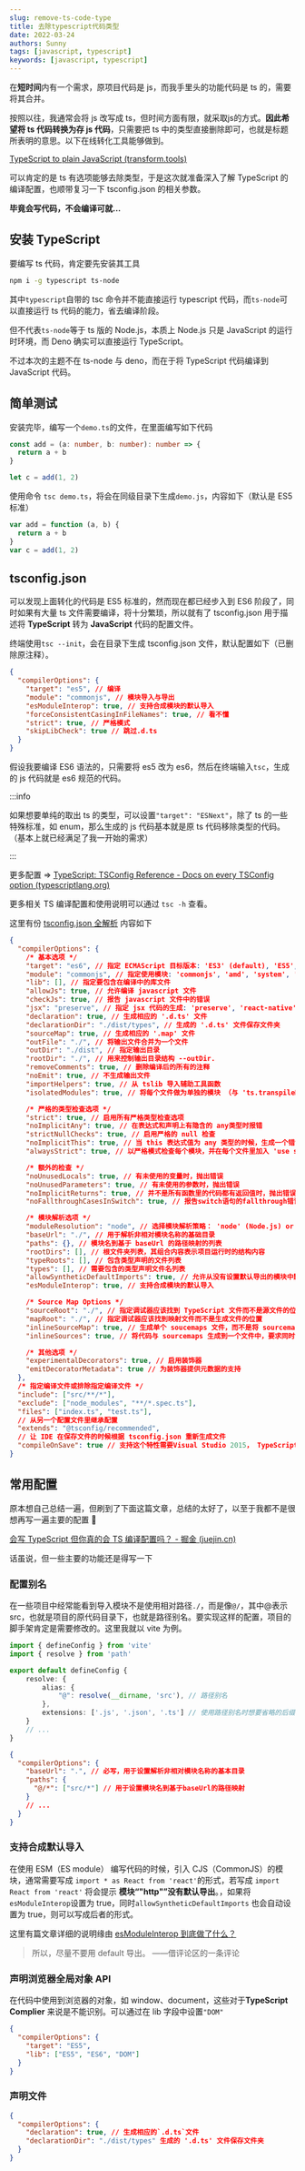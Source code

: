 ```yaml
---
slug: remove-ts-code-type
title: 去除typescript代码类型
date: 2022-03-24
authors: Sunny
tags: [javascript, typescript]
keywords: [javascript, typescript]
---
```


在**短时间**内有一个需求，原项目代码是 js，而我手里头的功能代码是 ts 的，需要将其合并。

按照以往，我通常会将 js 改写成 ts，但时间方面有限，就采取js的方式。**因此希望将 ts 代码转换为存 js 代码**，只需要把 ts 中的类型直接删除即可，也就是标题所表明的意思。以下在线转化工具能够做到。

[TypeScript to plain JavaScript (transform.tools)](https://transform.tools/typescript-to-javascript)

可以肯定的是 ts 有选项能够去除类型，于是这次就准备深入了解 TypeScript 的编译配置，也顺带复习一下 tsconfig.json 的相关参数。

**毕竟会写代码，不会编译可就...**

<!-- truncate -->

## 安装 TypeScript

要编写 ts 代码，肯定要先安装其工具

```sh
npm i -g typescript ts-node
```

其中`typescript`自带的 tsc 命令并不能直接运行 typescript 代码，而`ts-node`可以直接运行 ts 代码的能力，省去编译阶段。

但不代表`ts-node`等于 ts 版的 Node.js，本质上 Node.js 只是 JavaScript 的运行时环境，而 Deno 确实可以直接运行 TypeScript。

不过本次的主题不在 ts-node 与 deno，而在于将 TypeScript 代码编译到 JavaScript 代码。

## 简单测试

安装完毕，编写一个`demo.ts`的文件，在里面编写如下代码

```typescript title="demo.ts"
const add = (a: number, b: number): number => {
  return a + b
}

let c = add(1, 2)
```

使用命令 `tsc demo.ts`，将会在同级目录下生成`demo.js`，内容如下（默认是 ES5 标准）

```javascript title="demo.js"
var add = function (a, b) {
  return a + b
}
var c = add(1, 2)
```

## tsconfig.json

可以发现上面转化的代码是 ES5 标准的，然而现在都已经步入到 ES6 阶段了，同时如果有大量 ts 文件需要编译，将十分繁琐，所以就有了 tsconfig.json 用于描述将 **TypeScript** 转为 **JavaScript** 代码的配置文件。

终端使用`tsc --init`，会在目录下生成 tsconfig.json 文件，默认配置如下（已删除原注释）。

```json title="tsconfig.json"
{
  "compilerOptions": {
    "target": "es5", // 编译
    "module": "commonjs", // 模块导入与导出
    "esModuleInterop": true, // 支持合成模块的默认导入
    "forceConsistentCasingInFileNames": true, // 看不懂
    "strict": true, // 严格模式
    "skipLibCheck": true // 跳过.d.ts
  }
}
```

假设我要编译 ES6 语法的，只需要将 es5 改为 es6，然后在终端输入`tsc`，生成的 js 代码就是 es6 规范的代码。

:::info

如果想要单纯的取出 ts 的类型，可以设置`"target": "ESNext"`，除了 ts 的一些特殊标准，如 enum，那么生成的 js 代码基本就是原 ts 代码移除类型的代码。（基本上就已经满足了我一开始的需求）

:::

更多配置 => [TypeScript: TSConfig Reference - Docs on every TSConfig option (typescriptlang.org)](https://www.typescriptlang.org/tsconfig)

更多相关 TS 编译配置和使用说明可以通过 `tsc -h` 查看。

这里有份 [tsconfig.json 全解析](https://juejin.cn/post/7039583726375796749#heading-22) 内容如下

```json title="tsconfig.json"
{
  "compilerOptions": {
    /* 基本选项 */
    "target": "es6", // 指定 ECMAScript 目标版本: 'ES3' (default), 'ES5', 'ES2015', 'ES2016', 'ES2017', or 'ESNEXT'
    "module": "commonjs", // 指定使用模块: 'commonjs', 'amd', 'system', 'umd' or 'es2015'
    "lib": [], // 指定要包含在编译中的库文件
    "allowJs": true, // 允许编译 javascript 文件
    "checkJs": true, // 报告 javascript 文件中的错误
    "jsx": "preserve", // 指定 jsx 代码的生成: 'preserve', 'react-native', or 'react'
    "declaration": true, // 生成相应的 '.d.ts' 文件
    "declarationDir": "./dist/types", // 生成的 '.d.ts' 文件保存文件夹
    "sourceMap": true, // 生成相应的 '.map' 文件
    "outFile": "./", // 将输出文件合并为一个文件
    "outDir": "./dist", // 指定输出目录
    "rootDir": "./", // 用来控制输出目录结构 --outDir.
    "removeComments": true, // 删除编译后的所有的注释
    "noEmit": true, // 不生成输出文件
    "importHelpers": true, // 从 tslib 导入辅助工具函数
    "isolatedModules": true, // 将每个文件做为单独的模块 （与 'ts.transpileModule' 类似）.

    /* 严格的类型检查选项 */
    "strict": true, // 启用所有严格类型检查选项
    "noImplicitAny": true, // 在表达式和声明上有隐含的 any类型时报错
    "strictNullChecks": true, // 启用严格的 null 检查
    "noImplicitThis": true, // 当 this 表达式值为 any 类型的时候，生成一个错误
    "alwaysStrict": true, // 以严格模式检查每个模块，并在每个文件里加入 'use strict'

    /* 额外的检查 */
    "noUnusedLocals": true, // 有未使用的变量时，抛出错误
    "noUnusedParameters": true, // 有未使用的参数时，抛出错误
    "noImplicitReturns": true, // 并不是所有函数里的代码都有返回值时，抛出错误
    "noFallthroughCasesInSwitch": true, // 报告switch语句的fallthrough错误。（即，不允许switch的case语句贯穿）

    /* 模块解析选项 */
    "moduleResolution": "node", // 选择模块解析策略： 'node' (Node.js) or 'classic' (TypeScript pre-1.6)
    "baseUrl": "./", // 用于解析非相对模块名称的基础目录
    "paths": {}, // 模块名到基于 baseUrl 的路径映射的列表
    "rootDirs": [], // 根文件夹列表，其组合内容表示项目运行时的结构内容
    "typeRoots": [], // 包含类型声明的文件列表
    "types": [], // 需要包含的类型声明文件名列表
    "allowSyntheticDefaultImports": true, // 允许从没有设置默认导出的模块中默认导入。
    "esModuleInterop": true, // 支持合成模块的默认导入

    /* Source Map Options */
    "sourceRoot": "./", // 指定调试器应该找到 TypeScript 文件而不是源文件的位置
    "mapRoot": "./", // 指定调试器应该找到映射文件而不是生成文件的位置
    "inlineSourceMap": true, // 生成单个 soucemaps 文件，而不是将 sourcemaps 生成不同的文件
    "inlineSources": true, // 将代码与 sourcemaps 生成到一个文件中，要求同时设置了 --inlineSourceMap 或 --sourceMap 属性

    /* 其他选项 */
    "experimentalDecorators": true, // 启用装饰器
    "emitDecoratorMetadata": true // 为装饰器提供元数据的支持
  },
  /* 指定编译文件或排除指定编译文件 */
  "include": ["src/**/*"],
  "exclude": ["node_modules", "**/*.spec.ts"],
  "files": ["index.ts", "test.ts"],
  // 从另一个配置文件里继承配置
  "extends": "@tsconfig/recommended",
  // 让 IDE 在保存文件的时候根据 tsconfig.json 重新生成文件
  "compileOnSave": true // 支持这个特性需要Visual Studio 2015， TypeScript 1.8.4 以上并且安装 atom-typescript 插件
}
```

## 常用配置

原本想自己总结一遍，但刷到了下面这篇文章，总结的太好了，以至于我都不是很想再写一遍主要的配置 🤩

[会写 TypeScript 但你真的会 TS 编译配置吗？ - 掘金 (juejin.cn)](https://juejin.cn/post/7039583726375796749#heading-4)

话虽说，但一些主要的功能还是得写一下

### 配置别名

在一些项目中经常能看到导入模块不是使用相对路径`./`，而是像`@/`，其中@表示 src，也就是项目的原代码目录下，也就是路径别名。要实现这样的配置，项目的脚手架肯定是需要修改的。这里我就以 vite 为例。

```typescript title="vite.config.ts"
import { defineConfig } from 'vite'
import { resolve } from 'path'

export default defineConfig {
    resolve: {
        alias: {
            "@": resolve(__dirname, 'src'), // 路径别名
        },
        extensions: ['.js', '.json', '.ts'] // 使用路径别名时想要省略的后缀名
    }
    // ...
}
```

```json title="tsconfig.json"
{
  "compilerOptions": {
    "baseUrl": ".", // 必写，用于设置解析非相对模块名称的基本目录
    "paths": {
      "@/*": ["src/*"] // 用于设置模块名到基于baseUrl的路径映射
    }
    // ...
  }
}
```

### 支持合成默认导入

在使用 ESM（ES module） 编写代码的时候，引入 CJS（CommonJS）的模块，通常需要写成 `import * as React from 'react'`的形式，若写成 `import React from 'react'` 将会提示 **模块“"http"”没有默认导出**。，如果将`esModuleInterop`设置为 true，同时`allowSyntheticDefaultImports` 也会自动设置为 true，则可以写成后者的形式。

这里有篇文章详细的说明缘由 [esModuleInterop 到底做了什么？](https://zhuanlan.zhihu.com/p/148081795)

> 所以，尽量不要用 default 导出。 ——借评论区的一条评论

### 声明浏览器全局对象 API

在代码中使用到浏览器的对象，如 window、document，这些对于**TypeScript Complier** 来说是不能识别。可以通过在 lib 字段中设置`"DOM"`

```json
{
  "compilerOptions": {
    "target": "ES5",
    "lib": ["ES5", "ES6", "DOM"]
  }
}
```

### 声明文件

```json
{
  "compilerOptions": {
    "declaration": true, // 生成相应的`.d.ts`文件
    "declarationDir": "./dist/types" 生成的 '.d.ts' 文件保存文件夹
  }
}
```
